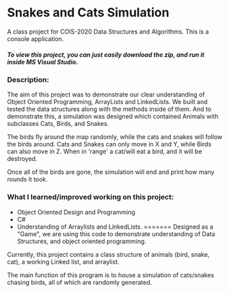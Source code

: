 # Snakes and Cats Simulation

A class project for COIS-2020 Data Structures and Algorithms. This is a console application.

##### To view this project, you can just easily download the zip, and run it inside MS Visual Studio.



### Description:

The aim of this project was to demonstrate our clear understanding of Object Oriented Programming, ArrayLists and LinkedLists. We built and tested the data structures along with the methods inside of them. And to demonstrate this, a simulation was designed which contained Animals with subclasses Cats, Birds, and Snakes.

The birds fly around the map randomly, while the cats and snakes will follow the birds around. Cats and Snakes can only move in X and Y, while Birds can also move in Z. When in 'range' a cat/will eat a bird, and it will be destroyed. 

Once all of the birds are gone, the simulation will end and print how many rounds it took.



### What I learned/improved working on this project:

- Object Oriented Design and Programming
- C#
- Understanding of Arraylists and LinkedLists.
=======
Designed as a "Game", we are using this code to demonstrate understanding of Data Structures, and object oriented programming.

Currently, this project contains a class structure of animals (bird, snake, cat), a working Linked list, and arraylist.

The main function of this program is to house a simulation of cats/snakes chasing birds, all of which are randomly generated.
